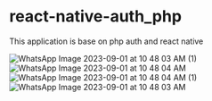 # react-native-auth_php
This application is base on php auth and react native 

![WhatsApp Image 2023-09-01 at 10 48 03 AM (1)](https://github.com/JoKerP00L/react-native-auth_php/assets/95900764/6926bf44-21c6-4692-b03b-8d92ce337be5)
![WhatsApp Image 2023-09-01 at 10 48 04 AM](https://github.com/JoKerP00L/react-native-auth_php/assets/95900764/0583abd2-61b8-44b8-a8de-41b8dd46a558)
![WhatsApp Image 2023-09-01 at 10 48 04 AM (1)](https://github.com/JoKerP00L/react-native-auth_php/assets/95900764/1ff08fb0-3e42-4b02-925c-53ad08612c93)
![WhatsApp Image 2023-09-01 at 10 48 03 AM](https://github.com/JoKerP00L/react-native-auth_php/assets/95900764/617918b8-9522-4cb0-88c6-9449c1f685da)
